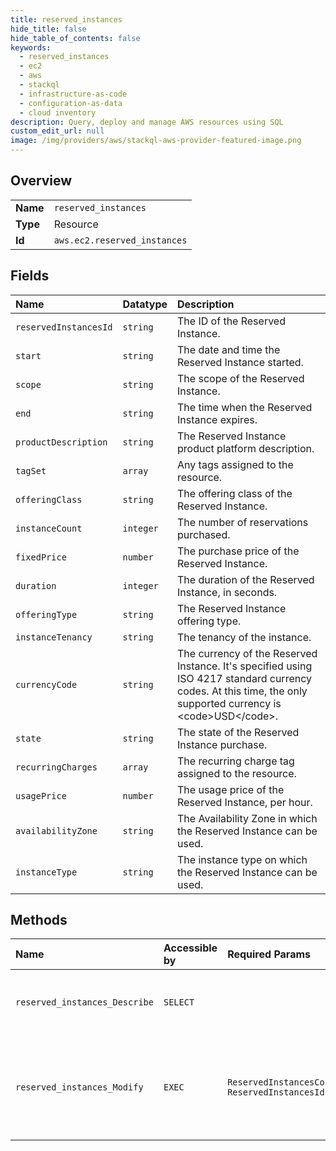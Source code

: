 ```yaml
---
title: reserved_instances
hide_title: false
hide_table_of_contents: false
keywords:
  - reserved_instances
  - ec2
  - aws    
  - stackql
  - infrastructure-as-code
  - configuration-as-data
  - cloud inventory
description: Query, deploy and manage AWS resources using SQL
custom_edit_url: null
image: /img/providers/aws/stackql-aws-provider-featured-image.png
---
```

  
    

## Overview
<table><tbody>
<tr><td><b>Name</b></td><td><code>reserved_instances</code></td></tr>
<tr><td><b>Type</b></td><td>Resource</td></tr>
<tr><td><b>Id</b></td><td><code>aws.ec2.reserved_instances</code></td></tr>
</tbody></table>

## Fields
| Name | Datatype | Description |
|:-----|:---------|:------------|
| `reservedInstancesId` | `string` | The ID of the Reserved Instance. |
| `start` | `string` | The date and time the Reserved Instance started. |
| `scope` | `string` | The scope of the Reserved Instance. |
| `end` | `string` | The time when the Reserved Instance expires. |
| `productDescription` | `string` | The Reserved Instance product platform description. |
| `tagSet` | `array` | Any tags assigned to the resource. |
| `offeringClass` | `string` | The offering class of the Reserved Instance. |
| `instanceCount` | `integer` | The number of reservations purchased. |
| `fixedPrice` | `number` | The purchase price of the Reserved Instance. |
| `duration` | `integer` | The duration of the Reserved Instance, in seconds. |
| `offeringType` | `string` | The Reserved Instance offering type. |
| `instanceTenancy` | `string` | The tenancy of the instance. |
| `currencyCode` | `string` | The currency of the Reserved Instance. It's specified using ISO 4217 standard currency codes. At this time, the only supported currency is &lt;code&gt;USD&lt;/code&gt;. |
| `state` | `string` | The state of the Reserved Instance purchase. |
| `recurringCharges` | `array` | The recurring charge tag assigned to the resource. |
| `usagePrice` | `number` | The usage price of the Reserved Instance, per hour. |
| `availabilityZone` | `string` | The Availability Zone in which the Reserved Instance can be used. |
| `instanceType` | `string` | The instance type on which the Reserved Instance can be used. |
## Methods
| Name | Accessible by | Required Params | Description |
|:-----|:--------------|:----------------|:------------|
| `reserved_instances_Describe` | `SELECT` |  | &lt;p&gt;Describes one or more of the Reserved Instances that you purchased.&lt;/p&gt; &lt;p&gt;For more information about Reserved Instances, see &lt;a href="https://docs.aws.amazon.com/AWSEC2/latest/UserGuide/concepts-on-demand-reserved-instances.html"&gt;Reserved Instances&lt;/a&gt; in the &lt;i&gt;Amazon EC2 User Guide&lt;/i&gt;.&lt;/p&gt; |
| `reserved_instances_Modify` | `EXEC` | `ReservedInstancesConfigurationSetItemType, ReservedInstancesId` | &lt;p&gt;Modifies the Availability Zone, instance count, instance type, or network platform (EC2-Classic or EC2-VPC) of your Reserved Instances. The Reserved Instances to be modified must be identical, except for Availability Zone, network platform, and instance type.&lt;/p&gt; &lt;p&gt;For more information, see &lt;a href="https://docs.aws.amazon.com/AWSEC2/latest/UserGuide/ri-modifying.html"&gt;Modifying Reserved Instances&lt;/a&gt; in the &lt;i&gt;Amazon EC2 User Guide&lt;/i&gt;.&lt;/p&gt; |
